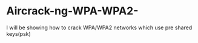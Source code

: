 # Aircrack-ng-WPA-WPA2-
I will be showing how to crack WPA/WPA2 networks which use pre shared keys(psk)
